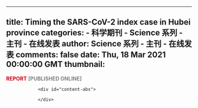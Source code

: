 
---
title: Timing the SARS-CoV-2 index case in Hubei province
categories: 
    - 科学期刊
    - Science 系列 - 主刊 - 在线发表
author: Science 系列 - 主刊 - 在线发表
comments: false
date: Thu, 18 Mar 2021 00:00:00 GMT
thumbnail: 
---

<div>   
<div id="content-section">
                  <span style="color: #d40016; text-transform: uppercase; font-weight: 700;">Report</span>
                  <span style="color: grey; text-transform: uppercase; font-weight: 700;">[Published Online]</span>
                </div>
                
                <div id="content-abs">
                  
                </div>
                  
</div>
            